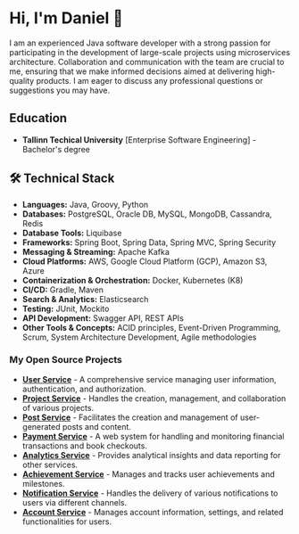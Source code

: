 # Hi, I'm Daniel 👋

I am an experienced Java software developer with a strong passion for participating in the development of large-scale projects using microservices architecture. Collaboration and communication with the team are crucial to me, ensuring that we make informed decisions aimed at delivering high-quality products. I am eager to discuss any professional questions or suggestions you may have.

## Education
* **Tallinn Techical University** [Enterprise Software Engineering] - Bachelor's degree

## 🛠 Technical Stack
* **Languages:** Java, Groovy, Python
* **Databases:** PostgreSQL, Oracle DB, MySQL, MongoDB, Cassandra, Redis
* **Database Tools:** Liquibase
* **Frameworks:** Spring Boot, Spring Data, Spring MVC, Spring Security
* **Messaging & Streaming:** Apache Kafka
* **Cloud Platforms:** AWS, Google Cloud Platform (GCP), Amazon S3, Azure
* **Containerization & Orchestration:** Docker, Kubernetes (K8)
* **CI/CD:** Gradle, Maven
* **Search & Analytics:** Elasticsearch
* **Testing:** JUnit, Mockito
* **API Development:** Swagger API, REST APIs
* **Other Tools & Concepts:** ACID principles, Event-Driven Programming, Scrum, System Architecture Development, Agile methodologies

### My Open Source Projects
* [**User Service**](https://github.com/CorporationX/user_service/tree/basilisk-master-bc4) - A comprehensive service managing user information, authentication, and authorization.
* [**Project Service**](https://github.com/CorporationX/project_service/tree/basilisk-master-bc4) - Handles the creation, management, and collaboration of various projects.
* [**Post Service**](https://github.com/CorporationX/post_service/tree/basilisk-master-bc4) - Facilitates the creation and management of user-generated posts and content.
* [**Payment Service**](https://github.com/CorporationX/payment_service/tree/basilisk-master-bc4) - A web system for handling and monitoring financial transactions and book checkouts.
* [**Analytics Service**](https://github.com/CorporationX/analytics_service/tree/basilisk-master-bc4) - Provides analytical insights and data reporting for other services.
* [**Achievement Service**](https://github.com/CorporationX/achievement_service/tree/basilisk-master-bc4) - Manages and tracks user achievements and milestones.
* [**Notification Service**](https://github.com/CorporationX/notification_service/tree/basilisk-master-bc4) - Handles the delivery of various notifications to users via different channels.
* [**Account Service**](https://github.com/CorporationX/account_service/tree/basilisk-master-bc4) - Manages account information, settings, and related functionalities for users.
